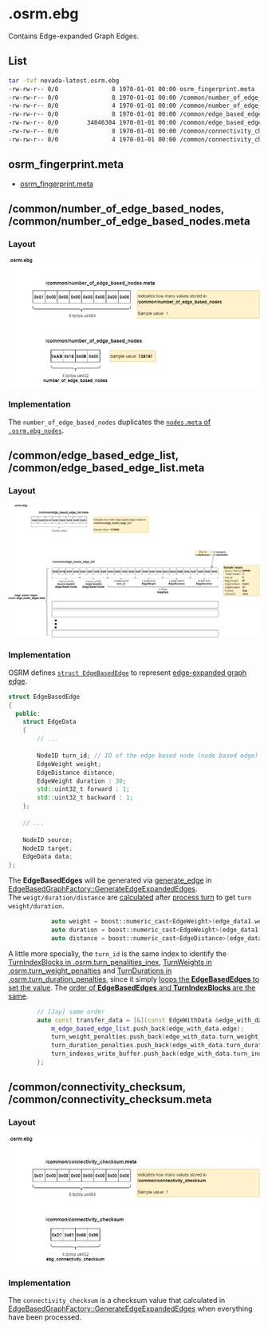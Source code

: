 # .osrm.ebg
Contains Edge-expanded Graph Edges.     

## List

```bash
tar -tvf nevada-latest.osrm.ebg
-rw-rw-r-- 0/0               8 1970-01-01 00:00 osrm_fingerprint.meta
-rw-rw-r-- 0/0               8 1970-01-01 00:00 /common/number_of_edge_based_nodes.meta
-rw-rw-r-- 0/0               4 1970-01-01 00:00 /common/number_of_edge_based_nodes
-rw-rw-r-- 0/0               8 1970-01-01 00:00 /common/edge_based_edge_list.meta
-rw-rw-r-- 0/0        34046304 1970-01-01 00:00 /common/edge_based_edge_list
-rw-rw-r-- 0/0               8 1970-01-01 00:00 /common/connectivity_checksum.meta
-rw-rw-r-- 0/0               4 1970-01-01 00:00 /common/connectivity_checksum
```

## osrm_fingerprint.meta
- [osrm_fingerprint.meta](./fingerprint.md)

## /common/number_of_edge_based_nodes, /common/number_of_edge_based_nodes.meta

### Layout
![](./graph/map.osrm.ebg.common.number_of_edge_based_nodes.png)

### Implementation
The `number_of_edge_based_nodes` duplicates the [`nodes.meta` of `.osrm.ebg_nodes`](https://github.com/Telenav/open-source-spec/blob/master/osrm/doc/osrm-toolchain-files/map.osrm.ebg_nodes.md#commonebg_node_datanodes-commonebg_node_datanodesmeta).            


## /common/edge_based_edge_list, /common/edge_based_edge_list.meta

### Layout
![](./graph/map.osrm.ebg.common.edge_based_edge_list.png)

### Implementation
OSRM defines [`struct EdgeBasedEdge`](https://github.com/Telenav/osrm-backend/blob/3906e34f2079617702a966b317c6431412852dfc/include/extractor/edge_based_edge.hpp#L13) to represent [edge-expanded graph edge](https://github.com/Telenav/open-source-spec/blob/master/osrm/doc/understanding_osrm_graph_representation.md#terminology).      

```c++
struct EdgeBasedEdge
{
  public:
    struct EdgeData
    {
        // ... 

        NodeID turn_id; // ID of the edge based node (node based edge)
        EdgeWeight weight;
        EdgeDistance distance;
        EdgeWeight duration : 30;
        std::uint32_t forward : 1;
        std::uint32_t backward : 1;
    };

    // ... 

    NodeID source;
    NodeID target;
    EdgeData data;
};

```
The **EdgeBasedEdges** will be generated via [generate_edge](https://github.com/Telenav/osrm-backend/blob/3906e34f2079617702a966b317c6431412852dfc/src/extractor/edge_based_graph_factory.cpp#L561) in [EdgeBasedGraphFactory::GenerateEdgeExpandedEdges](https://github.com/Telenav/osrm-backend/blob/3906e34f2079617702a966b317c6431412852dfc/src/extractor/edge_based_graph_factory.cpp#L436).      
The `weigt/duration/distance` are [calculated](https://github.com/Telenav/osrm-backend/blob/3906e34f2079617702a966b317c6431412852dfc/src/extractor/edge_based_graph_factory.cpp#L660-L662) after [process turn](https://github.com/Telenav/osrm-backend/blob/3906e34f2079617702a966b317c6431412852dfc/src/extractor/edge_based_graph_factory.cpp#L612) to get `turn weight/duration`.    
```c++
            auto weight = boost::numeric_cast<EdgeWeight>(edge_data1.weight + weight_penalty);
            auto duration = boost::numeric_cast<EdgeWeight>(edge_data1.duration + duration_penalty);
            auto distance = boost::numeric_cast<EdgeDistance>(edge_data1.distance);
```
A little more specially, the `turn_id` is the same index to identify the [TurnIndexBlocks in .osrm.turn_penalities_inex](https://github.com/Telenav/open-source-spec/blob/master/osrm/doc/osrm-toolchain-files/map.osrm.turn_penalties_index.md#extractorturn_index), [TurnWeights in .osrm.turn_weight_penalties](https://github.com/Telenav/open-source-spec/blob/master/osrm/doc/osrm-toolchain-files/map.osrm.turn_weight_penalties.md#commonturn_penalty) and [TurnDurations in .osrm.turn_duration_penalties](.osrm.turn_duration_penalties), since it simply [loops the **EdgeBasedEdges** to set the value](https://github.com/Telenav/osrm-backend/blob/3906e34f2079617702a966b317c6431412852dfc/src/extractor/edge_based_graph_factory.cpp#L1146-L1155). The [order of **EdgeBasedEdges** and **TurnIndexBlocks** are the same](https://github.com/Telenav/osrm-backend/blob/3906e34f2079617702a966b317c6431412852dfc/src/extractor/edge_based_graph_factory.cpp#L509).   
```c++
        // [Jay] same order 
        auto const transfer_data = [&](const EdgeWithData &edge_with_data) {
            m_edge_based_edge_list.push_back(edge_with_data.edge);
            turn_weight_penalties.push_back(edge_with_data.turn_weight_penalty);
            turn_duration_penalties.push_back(edge_with_data.turn_duration_penalty);
            turn_indexes_write_buffer.push_back(edge_with_data.turn_index);
        };
```


## /common/connectivity_checksum, /common/connectivity_checksum.meta

### Layout
![](./graph/map.osrm.ebg.common.connectivity_checksum.png)

### Implementation
The `connectivity_checksum` is a checksum value that calculated in [EdgeBasedGraphFactory::GenerateEdgeExpandedEdges](https://github.com/Telenav/osrm-backend/blob/3906e34f2079617702a966b317c6431412852dfc/src/extractor/edge_based_graph_factory.cpp#L1046) when everything have been processed.      
